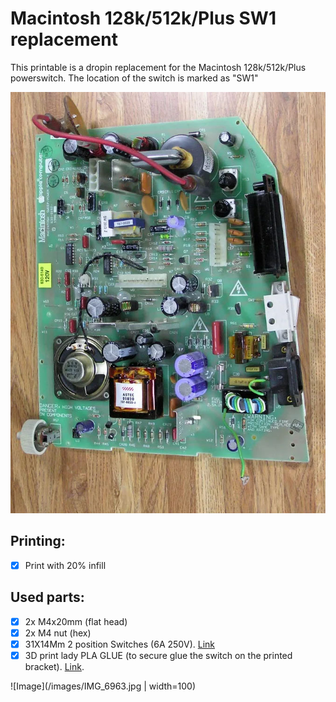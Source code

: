 # Macintosh 128k/512k/Plus SW1 replacement

This printable is a dropin replacement for the Macintosh 128k/512k/Plus powerswitch.
The location of the switch is marked as "SW1"

![SW1 location](/powerswitch_location.jpg)


## Printing:
- [x] Print with 20% infill

## Used parts:
- [x] 2x M4x20mm (flat head)
- [x] 2x M4 nut (hex)
- [x] 31X14Mm 2 position Switches (6A 250V). [Link](https://nl.aliexpress.com/item/1005003128387518.html?spm=a2g0o.order_list.order_list_main.309.7dfd79d2DbkN99&gatewayAdapt=glo2nld)
- [x] 3D print lady PLA GLUE (to secure glue the switch on the printed bracket). [Link](https://www.amazon.nl/3DPLady-PLAGlue-3D-printer-secondelijm-componenten/dp/B0BXYCDP4J).

![Image](/images/IMG_6963.jpg | width=100)